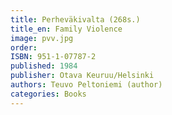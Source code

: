 ```yaml
---
title: Perheväkivalta (268s.)
title_en: Family Violence
image: pvv.jpg
order: 
ISBN: 951-1-07787-2
published: 1984
publisher: Otava Keuruu/Helsinki
authors: Teuvo Peltoniemi (author)
categories: Books
---
```



